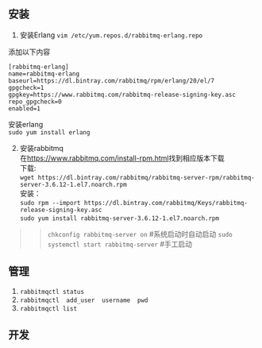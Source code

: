 ## 安装
1. 安装Erlang
`vim /etc/yum.repos.d/rabbitmq-erlang.repo`  

添加以下内容
```
[rabbitmq-erlang]
name=rabbitmq-erlang
baseurl=https://dl.bintray.com/rabbitmq/rpm/erlang/20/el/7
gpgcheck=1
gpgkey=https://www.rabbitmq.com/rabbitmq-release-signing-key.asc
repo_gpgcheck=0
enabled=1
```
安装erlang  
`sudo yum install erlang` 

2. 安装rabbitmq  
在<https://www.rabbitmq.com/install-rpm.html>找到相应版本下载  
下载:  
    `wget https://dl.bintray.com/rabbitmq/rabbitmq-server-rpm/rabbitmq-server-3.6.12-1.el7.noarch.rpm`  
安装：  
`sudo rpm --import https://dl.bintray.com/rabbitmq/Keys/rabbitmq-release-signing-key.asc`  
`sudo yum install rabbitmq-server-3.6.12-1.el7.noarch.rpm`


>>`chkconfig rabbitmq-server on` #系统启动时自动启动 
>>`sudo systemctl start rabbitmq-server` #手工启动


## 管理
1. `rabbitmqctl status` 
2. `rabbitmqctl  add_user  username  pwd`
3. `rabbitmqctl list` 
## 开发

